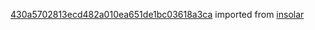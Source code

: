 [430a5702813ecd482a010ea651de1bc03618a3ca](https://github.com/insolar/insolar/commit/430a5702813ecd482a010ea651de1bc03618a3ca) imported from [insolar](https://github.com/insolar/insolar)
